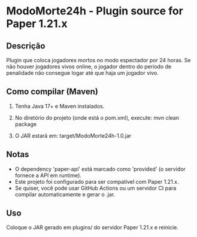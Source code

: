 ModoMorte24h - Plugin source for Paper 1.21.x
=============================================

Descrição
---------
Plugin que coloca jogadores mortos no modo espectador por 24 horas. Se não houver jogadores vivos online,
o jogador dentro do período de penalidade não consegue logar até que haja um jogador vivo.

Como compilar (Maven)
---------------------
1. Tenha Java 17+ e Maven instalados.
2. No diretório do projeto (onde está o pom.xml), execute:
   mvn clean package

3. O JAR estará em:
   target/ModoMorte24h-1.0.jar

Notas
-----
- O dependency 'paper-api' está marcado como 'provided' (o servidor fornece a API em runtime).
- Este projeto foi configurado para ser compatível com Paper 1.21.x.
- Se quiser, você pode usar GitHub Actions ou um servidor CI para compilar automaticamente e gerar o .jar.

Uso
---
Coloque o JAR gerado em plugins/ do servidor Paper 1.21.x e reinicie.
